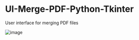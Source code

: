 # UI-Merge-PDF-Python-Tkinter

User interface for merging PDF files

![image](https://user-images.githubusercontent.com/33422436/221211604-28407922-fd9a-4d3e-98ba-fcb477ac637e.png)
